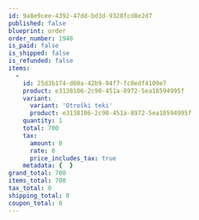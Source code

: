 ```yaml
---
id: 9a8e9cee-4392-47dd-bd3d-9328fcd8e2d7
published: false
blueprint: order
order_number: 1948
is_paid: false
is_shipped: false
is_refunded: false
items:
  -
    id: 25d3b174-d60a-42b9-94f7-fc0edf4109e7
    product: e3138106-2c90-451a-8972-5ea18594995f
    variant:
      variant: 'Otroški teki'
      product: e3138106-2c90-451a-8972-5ea18594995f
    quantity: 1
    total: 700
    tax:
      amount: 0
      rate: 0
      price_includes_tax: true
    metadata: {  }
grand_total: 700
items_total: 700
tax_total: 0
shipping_total: 0
coupon_total: 0
---
```

